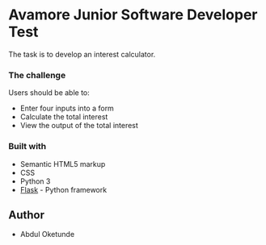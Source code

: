 # Avamore Junior Software Developer Test

The task is to develop an interest calculator.

### The challenge

Users should be able to:

- Enter four inputs into a form
- Calculate the total interest
- View the output of the total interest

### Built with

- Semantic HTML5 markup
- CSS
- Python 3
- [Flask](https://reactjs.org/) - Python framework 

## Author

- Abdul Oketunde
